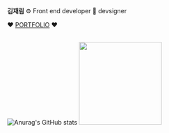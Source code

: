
<div>
 <p><b>김재림</b> ⚙️ Front end developer 🍄 devsigner </p>
❤️ <a font-size="13px" href="https://jaerim.kr/">PORTFOLIO</a> ❤️
<br/>
<br/>

 ![Anurag's GitHub stats](https://github-readme-stats.vercel.app/api?username=jaerim1102&show_icons=true&theme=radical)   <img height="190px" src="https://github-readme-stats.vercel.app/api/top-langs/?username=jaerim1102&layout=compact">

